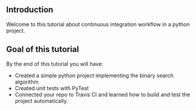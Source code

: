 ## Introduction
Welcome to this tutorial about continuous integration workflow in a python project.

## Goal of this tutorial
By the end of this tutorial you will have:

- Created a simple python project implementing the binary search algorithm
- Created unit tests with PyTest
- Connected your repo to Travis CI and learned how to build and test the project automatically.